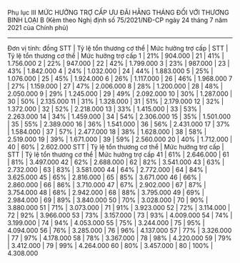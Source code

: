 Phụ lục III
MỨC HƯỞNG TRỢ CẤP ƯU ĐÃI HẰNG THÁNG ĐỐI VỚI THƯƠNG BINH LOẠI B
(Kèm theo Nghị định số 75/2021/NĐ-CP ngày 24 tháng 7 năm 2021 của Chính phủ)
________________
Đơn vị tính: đồng
STT | Tỷ lệ tổn thương cơ thể | Mức hưởng trợ cấp | STT | Tỷ lệ tổn thương cơ thể | Mức hưởng trợ cấp
1 | 21% | 904.000 | 21 | 41% | 1.756.000
2 | 22% | 947.000 | 22 | 42% | 1.799.000
3 | 23% | 987.000 | 23 | 43% | 1.842.000
4 | 24% | 1.032.000 | 24 | 44% | 1.883.000
5 | 25% | 1.076.000 | 25 | 45% | 1.924.000
6 | 26% | 1.117.000 | 26 | 46% | 1.968.000
7 | 27% | 1.159.000 | 27 | 47% | 2.006.000
8 | 28% | 1.200.000 | 28 | 48% | 2.050.000
9 | 29% | 1.245.000 | 29 | 49% | 2.092.000
10 | 30% | 1.287.000 | 30 | 50% | 2.135.000
11 | 31% | 1.328.000 | 31 | 51% | 2.179.000
12 | 32% | 1.372.000 | 32 | 52% | 2.218.000
13 | 33% | 1.415.000 | 33 | 53% | 2.263.000
14 | 34% | 1.459.000 | 34 | 54% | 2.306.000
15 | 35% | 1.501.000 | 35 | 55% | 2.389.000
16 | 36% | 1.541.000 | 36 | 56% | 2.431.000
17 | 37% | 1.584.000 | 37 | 57% | 2.477.000
18 | 38% | 1.628.000 | 38 | 58% | 2.519.000
19 | 39% | 1.671.000 | 39 | 59% | 2.560.000
20 | 40% | 1.712.000 | 40 | 60% | 2.602.000
STT | Tỷ lệ tổn thương cơ thể | Mức hưởng trợ cấp | STT | Tỷ lệ tổn thương cơ thể | Mức hưởng trợ cấp
41 | 61% | 2.646.000 | 61 | 81% | 3.497.000
42 | 62% | 2.688.000 | 62 | 82% | 3.541.000
43 | 63% | 2.732.000 | 63 | 83% | 3.581.000
44 | 64% | 2.772.000 | 64 | 84% | 3.625.000
45 | 65% | 2.816.000 | 65 | 85% | 3.671.000
46 | 66% | 2.860.000 | 66 | 86% | 3.710.000
47 | 67% | 2.902.000 | 67 | 87% | 3.754.000
48 | 68% | 2.942.000 | 68 | 88% | 3.795.000
49 | 69% | 2.984.000 | 69 | 89% | 3.840.000
50 | 70% | 3.028.000 | 70 | 90% | 3.880.000
51 | 71% | 3.073.000 | 71 | 91% | 3.923.000
52 | 72% | 3.114.000 | 72 | 92% | 3.966.000
53 | 73% | 3.157.000 | 73 | 93% | 4.009.000
54 | 74% | 3.199.000 | 74 | 94% | 4.053.000
55 | 75% | 3.244.000 | 75 | 95% | 4.094.000
56 | 76% | 3.285.000 | 76 | 96% | 4.137.000
57 | 77% | 3.326.000 | 77 | 97% | 4.178.000
58 | 78% | 3.367.000 | 78 | 98% | 4.220.000
59 | 79% | 3.412.000 | 79 | 99% | 4.264.000
60 | 80% | 3.457.000 | 80 | 100% | 4.308.000